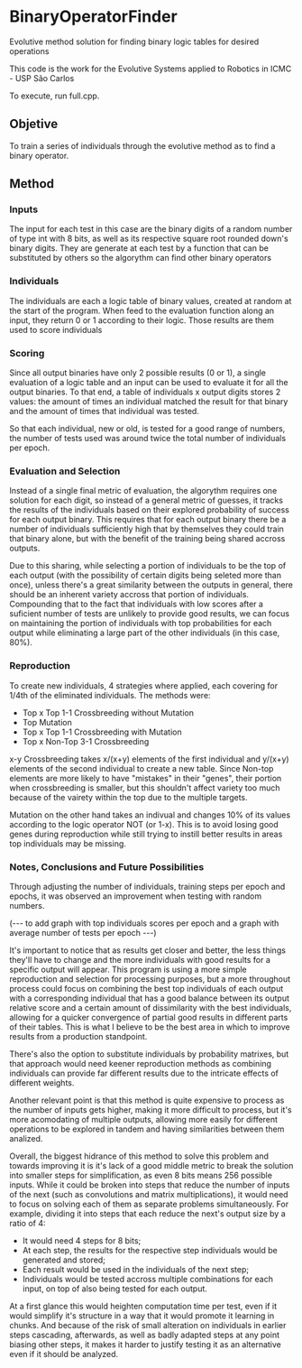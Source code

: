 # BinaryOperatorFinder
Evolutive method solution for finding binary logic tables for desired operations

This code is the work for the Evolutive Systems applied to Robotics in ICMC - USP São Carlos

To execute, run full.cpp.

## Objetive

To train a series of individuals through the evolutive method as to find a binary operator.

## Method

### Inputs
The input for each test in this case are the binary digits of a random number of type int with 8 bits, as well as its respective square root rounded down's binary digits. They are generate at each test by a function that can be substituted by others so the algorythm can find other binary operators

### Individuals

The individuals are each a logic table of binary values, created at random at the start of the program. When feed to the evaluation function along an input, they return 0 or 1 according to their logic. Those results are them used to score individuals

### Scoring

Since all output binaries have only 2 possible results (0 or 1), a single evaluation of a logic table and an input can be used to evaluate it for all the output binaries. To that end, a table of individuals x output digits stores 2 values: the amount of times an individual matched the result for that binary and the amount of times that individual was tested.

So that each individual, new or old, is tested for a good range of numbers, the number of tests used was around twice the total number of individuals per epoch.

### Evaluation and Selection

Instead of a single final metric of evaluation, the algorythm requires one solution for each digit, so instead of a general metric of guesses, it tracks the results of the individuals based on their explored probability of success for each output binary. This requires that for each output binary there be a number of individuals sufficiently high that by themselves they could train that binary alone, but with the benefit of the training being shared accross outputs.

Due to this sharing, while selecting a portion of individuals to be the top of each output (with the possibility of certain digits being seleted more than once), unless there's a great similarity between the outputs in general, there should be an inherent variety accross that portion of individuals. Compounding that to the fact that individuals with low scores after a suficient number of tests are unlikely to provide good results, we can focus on maintaining the portion of individuals with top probabilities for each output while eliminating a large part of the other individuals (in this case, 80%).

### Reproduction

To create new individuals, 4 strategies where applied, each covering for 1/4th of the eliminated individuals. The methods were:

* Top x Top 1-1 Crossbreeding without Mutation
* Top Mutation
* Top x Top 1-1 Crossbreeding with Mutation
* Top x Non-Top 3-1 Crossbreeding

x-y Crossbreeding takes x/(x+y) elements of the first individual and y/(x+y) elements of the second individual to create a new table. Since Non-top elements are more likely to have "mistakes" in their "genes", their portion when crossbreeding is smaller, but this shouldn't affect variety too much because of the vairety within the top due to the multiple targets.

Mutation on the other hand takes an indivual and changes 10% of its values according to the logic operator NOT (or 1-x). This is to avoid losing good genes during reproduction while still trying to instill better results in areas top individuals may be missing.

### Notes, Conclusions and Future Possibilities 

Through adjusting the number of individuals, training steps per epoch and epochs, it was observed an improvement when testing with random numbers.

(--- to add graph with top individuals scores per epoch and a graph with average number of tests per epoch ---)

It's important to notice that as results get closer and better, the less things they'll have to change and the more individuals with good results for a specific output will appear. This program is using a more simple reproduction and selection for processing purposes, but a more throughout process could focus on combining the best top individuals of each output with a corresponding individual that has a good balance between its output relative score and a certain amount of dissimilarity with the best individuals, allowing for a quicker convergence of partial good results in different parts of their tables. This is what I believe to be the best area in which to improve results from a production standpoint.

There's also the option to substitute individuals by probability matrixes, but that approach would need keener reproduction methods as combining individuals can provide far different results due to the intricate effects of different weights.

Another relevant point is that this method is quite expensive to process as the number of inputs gets higher, making it more difficult to process, but it's more acomodating of multiple outputs, allowing more easily for different operations to be explored in tandem and having similarities between them analized.

Overall, the biggest hidrance of this method to solve this problem and towards improving it is it's lack of a good middle metric to break the solution into smaller steps for simplification, as even 8 bits means 256 possible inputs. While it could be broken into steps that reduce the number of inputs of the next (such as convolutions and matrix multiplications), it would need to focus on solving each of them as separate problems simultaneously. For example, dividing it into steps that each reduce the next's output size by a ratio of 4:
- It would need 4 steps for 8 bits;
- At each step, the results for the respective step individuals would be generated and stored;
- Each result would be used in the individuals of the next step;
- Individuals would be tested accross multiple combinations for each input, on top of also being tested for each output.

At a first glance this would heighten computation time per test, even if it would simplify it's structure in a way that it would promote it learning in chunks. And because of the risk of small alteration on individuals in earlier steps  cascading, afterwards, as well as badly adapted steps at any point biasing other steps, it makes it harder to justify testing it as an alternative even if it should be analyzed.
